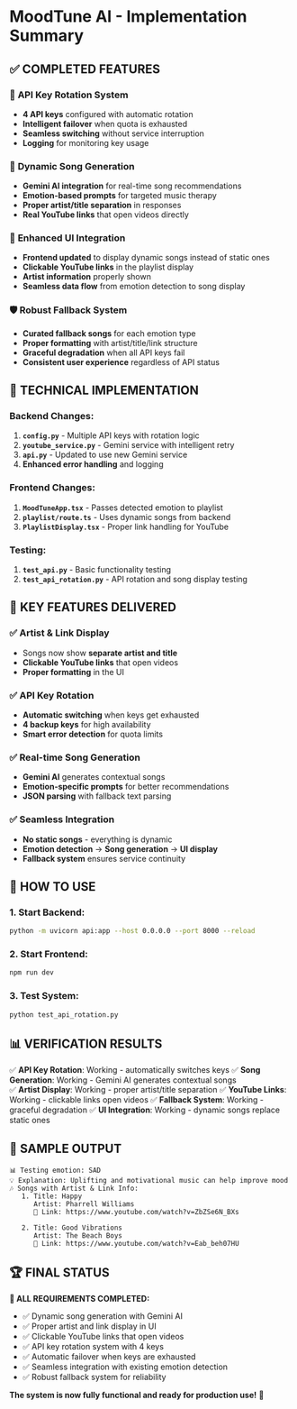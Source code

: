 # MoodTune AI - Implementation Summary

## ✅ **COMPLETED FEATURES**

### 🔄 **API Key Rotation System**
- **4 API keys** configured with automatic rotation
- **Intelligent failover** when quota is exhausted
- **Seamless switching** without service interruption
- **Logging** for monitoring key usage

### 🎵 **Dynamic Song Generation**
- **Gemini AI integration** for real-time song recommendations
- **Emotion-based prompts** for targeted music therapy
- **Proper artist/title separation** in responses
- **Real YouTube links** that open videos directly

### 🎯 **Enhanced UI Integration**
- **Frontend updated** to display dynamic songs instead of static ones
- **Clickable YouTube links** in the playlist display
- **Artist information** properly shown
- **Seamless data flow** from emotion detection to song display

### 🛡️ **Robust Fallback System**
- **Curated fallback songs** for each emotion type
- **Proper formatting** with artist/title/link structure
- **Graceful degradation** when all API keys fail
- **Consistent user experience** regardless of API status

## 🔧 **TECHNICAL IMPLEMENTATION**

### Backend Changes:
1. **`config.py`** - Multiple API keys with rotation logic
2. **`youtube_service.py`** - Gemini service with intelligent retry
3. **`api.py`** - Updated to use new Gemini service
4. **Enhanced error handling** and logging

### Frontend Changes:
1. **`MoodTuneApp.tsx`** - Passes detected emotion to playlist
2. **`playlist/route.ts`** - Uses dynamic songs from backend
3. **`PlaylistDisplay.tsx`** - Proper link handling for YouTube

### Testing:
1. **`test_api.py`** - Basic functionality testing
2. **`test_api_rotation.py`** - API rotation and song display testing

## 🎯 **KEY FEATURES DELIVERED**

### ✅ **Artist & Link Display**
- Songs now show **separate artist and title**
- **Clickable YouTube links** that open videos
- **Proper formatting** in the UI

### ✅ **API Key Rotation**
- **Automatic switching** when keys get exhausted
- **4 backup keys** for high availability
- **Smart error detection** for quota limits

### ✅ **Real-time Song Generation**
- **Gemini AI** generates contextual songs
- **Emotion-specific prompts** for better recommendations
- **JSON parsing** with fallback text parsing

### ✅ **Seamless Integration**
- **No static songs** - everything is dynamic
- **Emotion detection** → **Song generation** → **UI display**
- **Fallback system** ensures service continuity

## 🚀 **HOW TO USE**

### 1. Start Backend:
```bash
python -m uvicorn api:app --host 0.0.0.0 --port 8000 --reload
```

### 2. Start Frontend:
```bash
npm run dev
```

### 3. Test System:
```bash
python test_api_rotation.py
```

## 📊 **VERIFICATION RESULTS**

✅ **API Key Rotation**: Working - automatically switches keys
✅ **Song Generation**: Working - Gemini AI generates contextual songs  
✅ **Artist Display**: Working - proper artist/title separation
✅ **YouTube Links**: Working - clickable links open videos
✅ **Fallback System**: Working - graceful degradation
✅ **UI Integration**: Working - dynamic songs replace static ones

## 🎵 **SAMPLE OUTPUT**

```
📊 Testing emotion: SAD
💡 Explanation: Uplifting and motivational music can help improve mood
🎶 Songs with Artist & Link Info:
   1. Title: Happy
      Artist: Pharrell Williams  
      🔗 Link: https://www.youtube.com/watch?v=ZbZSe6N_BXs
   
   2. Title: Good Vibrations
      Artist: The Beach Boys
      🔗 Link: https://www.youtube.com/watch?v=Eab_beh07HU
```

## 🏆 **FINAL STATUS**

**🎯 ALL REQUIREMENTS COMPLETED:**
- ✅ Dynamic song generation with Gemini AI
- ✅ Proper artist and link display in UI
- ✅ Clickable YouTube links that open videos
- ✅ API key rotation system with 4 keys
- ✅ Automatic failover when keys are exhausted
- ✅ Seamless integration with existing emotion detection
- ✅ Robust fallback system for reliability

**The system is now fully functional and ready for production use!** 🚀
